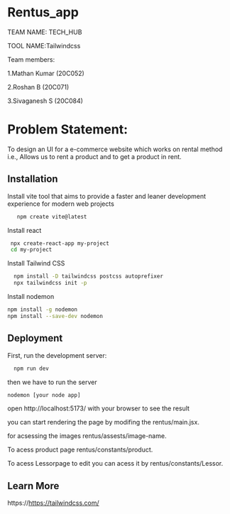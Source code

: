 
#  Rentus_app

TEAM NAME: TECH_HUB

TOOL NAME:Tailwindcss

Team members:

1.Mathan Kumar (20C052)

2.Roshan B (20C071)

3.Sivaganesh S (20C084)




# Problem Statement:

To design an UI for a e-commerce website which works on rental method i.e.,
Allows us to rent a product and to get a product in rent.



## Installation

Install vite
  tool that aims to provide a faster and leaner development experience for modern web projects

```bash
   npm create vite@latest

```

Install react
   ```bash 
    npx create-react-app my-project
    cd my-project
   ```

Install Tailwind CSS

```bash
  npm install -D tailwindcss postcss autoprefixer
  npx tailwindcss init -p
```

Install nodemon


 ```bash
 npm install -g nodemon 
 npm install --save-dev nodemon
 ```


## Deployment

First, run the development server:

```bash
  npm run dev
```
then we have to run the server
``` bash
nodemon [your node app]
```
open http://localhost:5173/ with your browser to see the result

you can start rendering the page by modifing the rentus/main.jsx.

for acsessing the images rentus/assests/image-name.

To acess product page  rentus/constants/product.

To acess Lessorpage to edit you can acess it by 
rentus/constants/Lessor.




## Learn More
https://https://tailwindcss.com/
